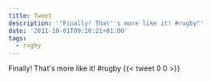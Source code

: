 ```yaml
---
title: Tweet
description: '"Finally! That''s more like it! #rugby"'
date: '2011-10-01T09:10:21+01:00'
tags:
  - rugby
---
```

Finally! That's more like it! #rugby
      {{< tweet 0 0 >}}
    
